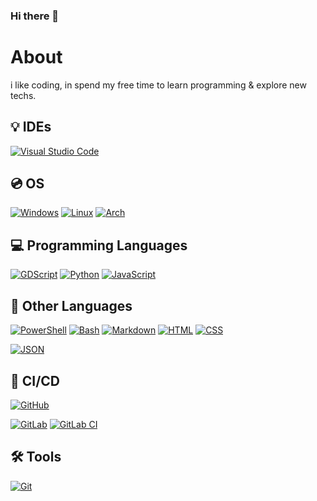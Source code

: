 ### Hi there 👋
# About
i like coding, in spend my free time to learn programming & explore new techs.

## 💡 IDEs

[![Visual Studio Code](https://img.shields.io/badge/-Visual%20Studio%20Code-%23007ACC?style=for-the-badge&logo=visual-studio-code&logoColor=white)](https://code.visualstudio.com/)


## 💿 OS

[![Windows](https://img.shields.io/badge/-Windows-%230078D6?style=for-the-badge&logo=windows&logoColor=white)](https://microsoft.com/en-us/windows)
[![Linux](https://img.shields.io/badge/-Linux-%23FCC624?style=for-the-badge&logo=linux&logoColor=black)](https://linux.org/)
[![Arch](https://img.shields.io/badge/-Arch-%23181717?style=for-the-badge&logo=arch-linux&logoColor=1793D1)](https://archlinux.org/)
<!---
[![Kali](https://img.shields.io/badge/-Linux-%23557C94?style=for-the-badge&logo=kalilinux&logoColor=black)](https://kali.org/)
Garuda, EndeavourOS, ArcoLinux, ArchCraft, XeroLinux
-->
<!---
## 💻 External Libraries

[![SpigotMC](https://img.shields.io/badge/-Spigot-%23FCCD46?style=for-the-badge&logo=spigotmc&logoColor=white)](https://spigotmc.org/)
[![PaperMC](https://img.shields.io/badge/-Paper-%23444444?style=for-the-badge&logo=papermc&logoColor=white)](https://papermc.io/)

[![Forge](https://img.shields.io/badge/-Forge-%23FF784D?style=for-the-badge&logo=curseforge&logoColor=black)](https://minecraftforge.net/)
[![FabricMC](https://img.shields.io/badge/-Fabric-%23C6BCA5?style=for-the-badge&logo=fabricmc&logoColor=white)](https://fabricmc.net/)
-->

## 💻 Programming Languages


[![GDScript](https://img.shields.io/badge/-GDScript-%23478CBF?style=for-the-badge&logo=godot-engine&logoColor=white)](https://typescriptlang.org/)
[![Python](https://img.shields.io/badge/-Python-%233776AB?style=for-the-badge&logo=python&logoColor=white)](https://python.org/)
[![JavaScript](https://img.shields.io/badge/-JavaScript-%23F7DF1E?style=for-the-badge&logo=javascript&logoColor=black)](https://javascript.com/)


<!---
[![Kotlin](https://img.shields.io/badge/-Kotlin-%237F52FF?style=for-the-badge&logo=kotlin&logoColor=white)](https://kotlinlang.org/)
[![C#](https://img.shields.io/badge/-C%23-%23007396?style=for-the-badge&logo=c-sharp&logoColor=white)](https://docs.microsoft.com/en-us/dotnet/csharp/)
[![C++](https://img.shields.io/badge/-C++-%2300599C?style=for-the-badge&logo=c-plus-plus&logoColor=white)](https://isocpp.org/)
[![Rust](https://img.shields.io/badge/-Rust-%23DEA584?style=for-the-badge&logo=rust&logoColor=black)](https://rust-lang.org/)
[![Java](https://img.shields.io/badge/-Java-%23FF6600?style=for-the-badge&logo=java&logoColor=white)](https://java.com/)
[![TypeScript](https://img.shields.io/badge/-TypeScript-%23007ACC?style=for-the-badge&logo=typescript&logoColor=white)](https://typescriptlang.org/)
-->

## 📝 Other Languages

[![PowerShell](https://img.shields.io/badge/-PowerShell-%235391FE?style=for-the-badge&logo=powershell&logoColor=white)](https://powershell.org/) <!-- SCRIPTS -->
[![Bash](https://img.shields.io/badge/-Bash-%2339457E?style=for-the-badge&logo=gnu-bash&logoColor=white)](https://gnu.org/software/bash/)
[![Markdown](https://img.shields.io/badge/-Markdown-%23000000?style=for-the-badge&logo=markdown&logoColor=white)](https://daringfireball.net/projects/markdown/) <!-- MARK UP -->
[![HTML](https://img.shields.io/badge/-HTML-%23E34F26?style=for-the-badge&logo=html5&logoColor=white)](https://html.spec.whatwg.org/)
[![CSS](https://img.shields.io/badge/-CSS-%231572B6?style=for-the-badge&logo=css3&logoColor=white)](https://w3.org/Style/CSS/Overview.en.html) <!-- STYLING -->
<!--[![YAML](https://img.shields.io/badge/-YAML-%23FF0000?style=for-the-badge&logo=yaml&logoColor=white)](https://yaml.org/)  DATA SERIALIZATION -->
[![JSON](https://img.shields.io/badge/-JSON-%23000000?style=for-the-badge&logo=json&logoColor=white)](https://json.org/json-en.html)
<!---
## 🗄️ Databases

[![MySQL](https://img.shields.io/badge/-MySQL-%234479A1?style=for-the-badge&logo=mysql&logoColor=white)](https://mysql.com/)
[![MariaDB](https://img.shields.io/badge/-MariaDB-%2300f?style=for-the-badge&logo=mariadb&logoColor=white)](https://mariadb.org/)
[![MongoDB](https://img.shields.io/badge/-MongoDB-%2347A248?style=for-the-badge&logo=mongodb&logoColor=white)](https://mongodb.com/)
[![PostgreSQL](https://img.shields.io/badge/-PostgreSQL-%234169E1?style=for-the-badge&logo=postgresql&logoColor=white)](https://postgresql.org/)
[![SQLite](https://img.shields.io/badge/-SQLite-%23003B57?style=for-the-badge&logo=sqlite&logoColor=white)](https://sqlite.org/index.html)
-->
## 🔄 CI/CD

[![GitHub](https://img.shields.io/badge/-GitHub-%23121011?style=for-the-badge&logo=github&logoColor=white)](https://github.com)
<!---[![GitHub Actions](https://img.shields.io/badge/-GitHub%20Actions-%232671E5?style=for-the-badge&logo=github-actions&logoColor=white)](https://github.com)-->
[![GitLab](https://img.shields.io/badge/-GitLab-%23181717?style=for-the-badge&logo=gitlab&logoColor=white)](https://gitlab.com/)
[![GitLab CI](https://img.shields.io/badge/-GitLab%20CI-%23FC6D26?style=for-the-badge&logo=gitlab&logoColor=white)](https://about.gitlab.com/stages-devops-lifecycle/continuous-integration/)

## 🛠️ Tools

[![Git](https://img.shields.io/badge/-Git-%23F05032?style=for-the-badge&logo=git&logoColor=white)](https://git-scm.com/)
<!---[![Gradle](https://img.shields.io/badge/-Gradle-%2302303A?style=for-the-badge&logo=gradle&logoColor=white)](https://gradle.org/)
[![Maven](https://img.shields.io/badge/-Maven-%23C71A36?style=for-the-badge&logo=apache-maven&logoColor=white)](https://gradle.org/)
[![Neovim](https://img.shields.io/badge/-Neo%20VIM-%23019733?style=for-the-badge&logo=neovim&logoColor=white)](https://neovim.io/)
-->


<!--
**moizez102/moizez102** is a ✨ _special_ ✨ repository because its `README.md` (this file) appears on your GitHub profile.

Here are some ideas to get you started:

- 🔭 I’m currently working on ...
- 🌱 I’m currently learning ...
- 👯 I’m looking to collaborate on ...
- 🤔 I’m looking for help with ...
- 💬 Ask me about ...
- 📫 How to reach me: ...
- 😄 Pronouns: ...
- ⚡ Fun fact: ...
-->
